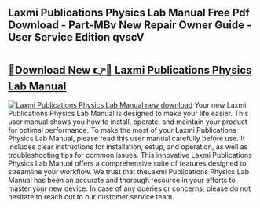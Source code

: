 ## Laxmi Publications Physics Lab Manual Free Pdf Download - Part-MBv New Repair Owner Guide - User Service Edition qvscV

# <h2><a href="http://bc63110.oget.top/?id=Laxmi+Publications+Physics+Lab+Manual">🔗Download New 👉🔴 Laxmi Publications Physics Lab Manual</a></h2>

[![Laxmi Publications Physics Lab Manual new download](https://i.imgur.com/5g1atiW.png)](http://bc63110.oget.top/?id=Laxmi+Publications+Physics+Lab+Manual)
Your new Laxmi Publications Physics Lab Manual is designed to make your life easier. This user manual shows you how to install, operate, and maintain your product for optimal performance. To make the most of your Laxmi Publications Physics Lab Manual, please read this user manual carefully before use. It includes clear instructions for installation, setup, and operation, as well as troubleshooting tips for common issues. This innovative Laxmi Publications Physics Lab Manual offers a comprehensive suite of features designed to streamline your workflow. We trust that theLaxmi Publications Physics Lab Manual has been an accurate and thorough resource in your efforts to master your new device. In case of any queries or concerns, please do not hesitate to reach out to our customer service team.
